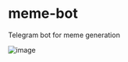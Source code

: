 # meme-bot
Telegram bot for meme generation

![image](https://user-images.githubusercontent.com/59992142/216916626-84d93881-c971-40e1-a333-1e4aa57021ed.png)
